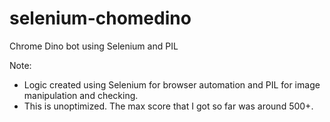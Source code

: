 # selenium-chomedino
Chrome Dino bot using Selenium and PIL

Note:
* Logic created using Selenium for browser automation and PIL for image manipulation and checking.
* This is unoptimized. The max score that I got so far was around 500+.
